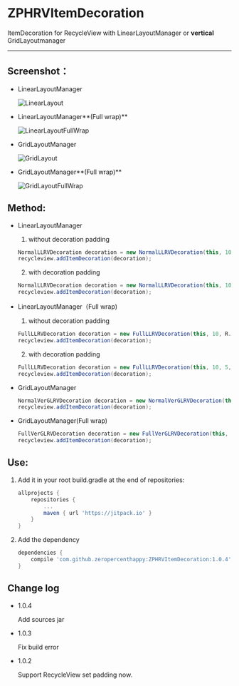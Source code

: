 # ZPHRVItemDecoration

ItemDecoration for RecycleView with LinearLayoutManager or **vertical** GridLayoutmanager

---

## Screenshot：

- LinearLayoutManager

	![LinearLayout](https://github.com/zeropercenthappy/ZPHRVItemDecoration/blob/master/screenshots/device-2017-12-27-100128.png)

- LinearLayoutManager**(Full wrap)**

	![LinearLayoutFullWrap](https://github.com/zeropercenthappy/ZPHRVItemDecoration/blob/master/screenshots/device-2017-12-27-100205.png)

- GridLayoutManager

	![GridLayout](https://github.com/zeropercenthappy/ZPHRVItemDecoration/blob/master/screenshots/device-2017-12-27-100219.png)

- GridLayoutManager**(Full wrap)**

	![GridLayoutFullWrap](https://github.com/zeropercenthappy/ZPHRVItemDecoration/blob/master/screenshots/device-2017-12-27-100232.png)

## Method:

+ LinearLayoutManager

	1. without decoration padding

	```java
	NormalLLRVDecoration decoration = new NormalLLRVDecoration(this, 10, R.color.colorAccent);
	recycleview.addItemDecoration(decoration);
	```

	2. with decoration padding

	```java
	NormalLLRVDecoration decoration = new NormalLLRVDecoration(this, 10, 5, R.color.colorAccent);
	recycleview.addItemDecoration(decoration);
	```

+ LinearLayoutManager（Full wrap)

	1. without decoration padding

	```java
	FullLLRVDecoration decoration = new FullLLRVDecoration(this, 10, R.color.colorAccent);
	recycleview.addItemDecoration(decoration);
	```

	2. with decoration padding

	```java
	FullLLRVDecoration decoration = new FullLLRVDecoration(this, 10, 5, R.color.colorAccent);
	recycleview.addItemDecoration(decoration);
	```

+ GridLayoutManager

	```java
	NormalVerGLRVDecoration decoration = new NormalVerGLRVDecoration(this, 10, R.color.colorAccent);
	recycleview.addItemDecoration(decoration);
	```

+ GridLayoutManager(Full wrap)

	```java
	FullVerGLRVDecoration decoration = new FullVerGLRVDecoration(this, 10, R.color.colorAccent);
	recycleview.addItemDecoration(decoration);
	```

## Use:

1. Add it in your root build.gradle at the end of repositories:
	```groovy
	allprojects {
		repositories {
			...
			maven { url 'https://jitpack.io' }
		}
	}
	```

2. Add the dependency
	````groovy
	dependencies {
		compile 'com.github.zeropercenthappy:ZPHRVItemDecoration:1.0.4'
	}
	````

## Change log

- 1.0.4

	Add sources jar

- 1.0.3

	Fix build error

- 1.0.2

	Support RecycleView set padding now.
